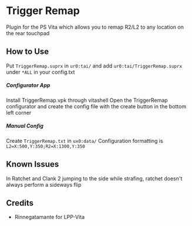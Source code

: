 # Trigger Remap
Plugin for the PS Vita which allows you to remap R2/L2 to any location on the rear touchpad

## How to Use
Put `TriggerRemap.suprx` in `ur0:tai/` and add `ur0:tai/TriggerRemap.suprx` under `*ALL` in your config.txt
##### Configurator App 
Install TriggerRemap.vpk through vitashell
Open the TriggerRemap configurator and create the config file with the create button in the bottom left corner
##### Manual Config
Create `TriggerRemap.txt` in `ux0:data/`
Configuration formatting is `L2=X:500,Y:350;R2=X:1300,Y:350`

## Known Issues
In Ratchet and Clank 2 jumping to the side while strafing, ratchet doesn't always perform a sideways flip

## Credits
- Rinnegatamante for LPP-Vita
